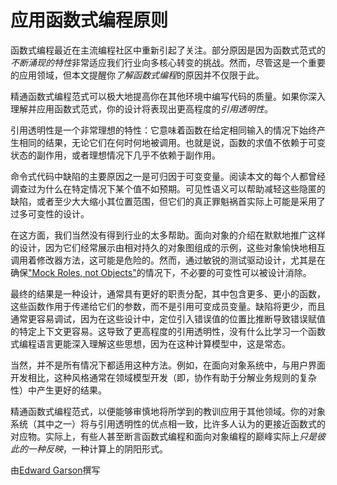 # 应用函数式编程原则

函数式编程最近在主流编程社区中重新引起了关注。部分原因是因为函数式范式的*不断涌现的特性*非常适应我们行业向多核心转变的挑战。然而，尽管这是一个重要的应用领域，但本文提醒你*了解函数式编程*的原因并不仅限于此。

精通函数式编程范式可以极大地提高你在其他环境中编写代码的质量。如果你深入理解并应用函数式范式，你的设计将表现出更高程度的*引用透明性*。

引用透明性是一个非常理想的特性：它意味着函数在给定相同输入的情况下始终产生相同的结果，无论它们在何时何地被调用。也就是说，函数的求值不依赖于可变状态的副作用，或者理想情况下几乎不依赖于副作用。

命令式代码中缺陷的主要原因之一是可归因于可变变量。阅读本文的每个人都曾经调查过为什么在特定情况下某个值不如预期。可见性语义可以帮助减轻这些隐匿的缺陷，或者至少大大缩小其位置范围，但它们的真正罪魁祸首实际上可能是采用了过多可变性的设计。

在这方面，我们当然没有得到行业的太多帮助。面向对象的介绍在默默地推广这样的设计，因为它们经常展示由相对持久的对象图组成的示例，这些对象愉快地相互调用着修改器方法，这可能是危险的。然而，通过敏锐的测试驱动设计，尤其是在确保["Mock Roles, not Objects"](http://www.jmock.org/oopsla2004.pdf)的情况下，不必要的可变性可以被设计消除。

最终的结果是一种设计，通常具有更好的职责分配，其中包含更多、更小的函数，这些函数作用于传递给它们的参数，而不是引用可变成员变量。缺陷将更少，而且通常更容易调试，因为在这些设计中，定位引入错误值的位置比推断导致错误赋值的特定上下文更容易。这导致了更高程度的引用透明性，没有什么比学习一个函数式编程语言更能深入理解这些思想，因为在这种计算模型中，这是常态。

当然，并不是所有情况下都适用这种方法。例如，在面向对象系统中，与用户界面开发相比，这种风格通常在领域模型开发（即，协作有助于分解业务规则的复杂性）中产生更好的结果。

精通函数式编程范式，以便能够审慎地将所学到的教训应用于其他领域。你的对象系统（其中之一）将与引用透明性的优点相一致，比许多人认为的更接近函数式的对应物。实际上，有些人甚至断言函数式编程和面向对象编程的巅峰实际上*只是彼此的一种反映*，一种计算上的阴阳形式。

由[Edward Garson](http://programmer.97things.oreilly.com/wiki/index.php/Edward_Garson)撰写
